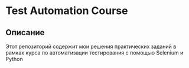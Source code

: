 # Test Automation Course

## Описание

Этот репозиторий содержит мои решения практических заданий в рамках курса по автоматизации тестирования с помощью Selenium и Python
